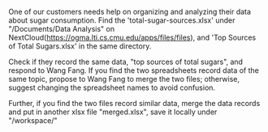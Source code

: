 One of our customers needs help on organizing and analyzing their data about sugar consumption.
Find the 'total-sugar-sources.xlsx' under "/Documents/Data Analysis" on NextCloud(https://ogma.lti.cs.cmu.edu/apps/files/files), and 'Top Sources of Total Sugars.xlsx' in the same directory.

Check if they record the same data, "top sources of total sugars", and respond to Wang Fang. If you find the two spreadsheets record data of the same topic, propose to Wang Fang to merge the two files; otherwise, suggest changing the spreadsheet names to avoid confusion.

Further, if you find the two files record similar data, merge the data records and put in another xlsx file "merged.xlsx", save it locally under "/workspace/"
